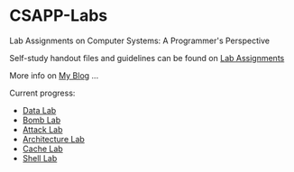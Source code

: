 # CSAPP-Labs
Lab Assignments on Computer Systems: A Programmer's Perspective

Self-study handout files and guidelines can be found on [Lab Assignments](http://csapp.cs.cmu.edu/3e/labs.html)

More info on [My Blog](https://blog.rayzhang.top/) ...

Current progress:

* [Data Lab](https://blog.rayzhang.top/2022/02/02/csapp-datalab/)
* [Bomb Lab](https://blog.rayzhang.top/2022/02/13/csapp-bomblab/)
* [Attack Lab](https://blog.rayzhang.top/2022/02/16/csapp-attacklab/)
* [Architecture Lab](https://blog.rayzhang.top/2022/03/06/csapp-archlab/)
* [Cache Lab](https://blog.rayzhang.top/2022/04/03/csapp-cachelab/)
* [Shell Lab](https://blog.rayzhang.top/2022/04/26/csapp-shlab/)
